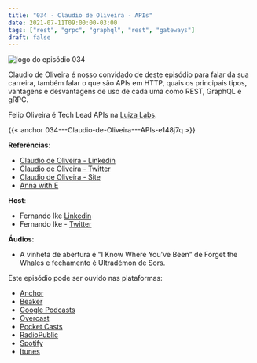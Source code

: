 ```yaml
---
title: "034 - Claudio de Oliveira - APIs"
date: 2021-07-11T09:00:00-03:00
tags: ["rest", "grpc", "graphql", "rest", "gateways"]
draft: false
---
```

![logo do episódio 034](/images/pontocafe_034.png)

Claudio de Oliveira é nosso convidado de deste episódio para falar da sua carreira, também falar o que são APIs em HTTP, quais os principais tipos, vantagens e desvantagens de uso de cada uma como REST, GraphQL e gRPC.

Felip Oliveira é Tech Lead APIs na [Luiza Labs](https://medium.com/luizalabs).

{{< anchor 034---Claudio-de-Oliveira---APIs-e148j7q >}}

**Referências**:
* [Claudio de Oliveira - Linkedin](https://www.linkedin.com/in/claudioed/)
* [Claudio de Oliveira - Twitter](https://twitter.com/claudioed)
* [Claudio de Oliveira - Site](http://claudioed.tech/)
* [Anna with E](https://www.netflix.com/title/80136311)

**Host**:

* Fernando Ike [Linkedin](https://www.linkedin.com/in/fernandoike/)
* Fernando Ike - [Twitter](https://twitter.com/fernandoike)

**Áudios**:

* A vinheta de abertura é "I Know Where You've Been" de Forget the Whales e fechamento é Ultradémon de Sors.

Este episódio pode ser ouvido nas plataformas:

* [Anchor](https://anchor.fm/pontocafe)
* [Beaker](https://www.breaker.audio/ponto-cafe)
* [Google Podcasts](https://www.google.com/podcasts?feed=aHR0cHM6Ly9hbmNob3IuZm0vcy81OWRkZTI0L3BvZGNhc3QvcnNz)
* [Overcast](https://overcast.fm/itunes1513597862/pontocaf-podcast-uma-conversa-sobre-tecnologias-e-as-coisas-que-est-o-em-volta)
* [Pocket Casts](https://pca.st/1cbp2reg)
* [RadioPublic](https://radiopublic.com/ponto-caf-G2pjqv)
* [Spotify](https://open.spotify.com/show/3HzpEbfhFBGPNba8PADIhP)
* [Itunes](https://podcasts.apple.com/us/podcast/pontocaf%C3%A9-podcast-%C3%A9-uma-conversa-sobre-tecnologias/id1513597862)